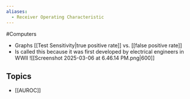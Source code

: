 ```yaml
---
aliases:
  - Receiver Operating Characteristic
---
```

#Computers 
* Graphs [[Test Sensitivity|true positive rate]] vs. [[false positive rate]]
* Is called this because it was first developed by electrical engineers in WWII
![[Screenshot 2025-03-06 at 6.46.14 PM.png|600]]
## Topics
* [[AUROC]]